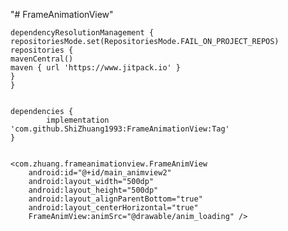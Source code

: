 "# FrameAnimationView"

    dependencyResolutionManagement {
    repositoriesMode.set(RepositoriesMode.FAIL_ON_PROJECT_REPOS)
    repositories {
    mavenCentral()
    maven { url 'https://www.jitpack.io' }
    }
    }


	dependencies {
	        implementation 'com.github.ShiZhuang1993:FrameAnimationView:Tag'
	}


    <com.zhuang.frameanimationview.FrameAnimView
        android:id="@+id/main_animview2"
        android:layout_width="500dp"
        android:layout_height="500dp"
        android:layout_alignParentBottom="true"
        android:layout_centerHorizontal="true"
        FrameAnimView:animSrc="@drawable/anim_loading" />
